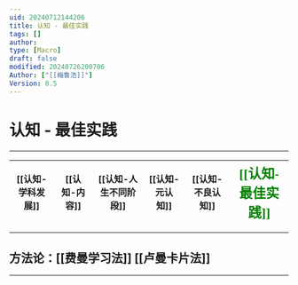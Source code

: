 ```yaml
---
uid: 20240712144206
title: 认知 - 最佳实践
tags: []
author: 
type: [Macro]
draft: false
modified: 20240726200706
Author: ["[[梅鲁浩]]"]
Version: 0.5
---
```


# 认知 - 最佳实践

---

| [[认知-学科发展]] | [[认知-内容]] | [[认知-人生不同阶段]]  | [[认知-元认知]] | [[认知-不良认知]] | <font face="黑体" color=green size=5> [[认知-最佳实践]]</font> |
| ---------- | -------- | ------------ | ------- | -------- | ------------------------------------------------------ |

---

## 方法论：[[费曼学习法]] [[卢曼卡片法]]

---
